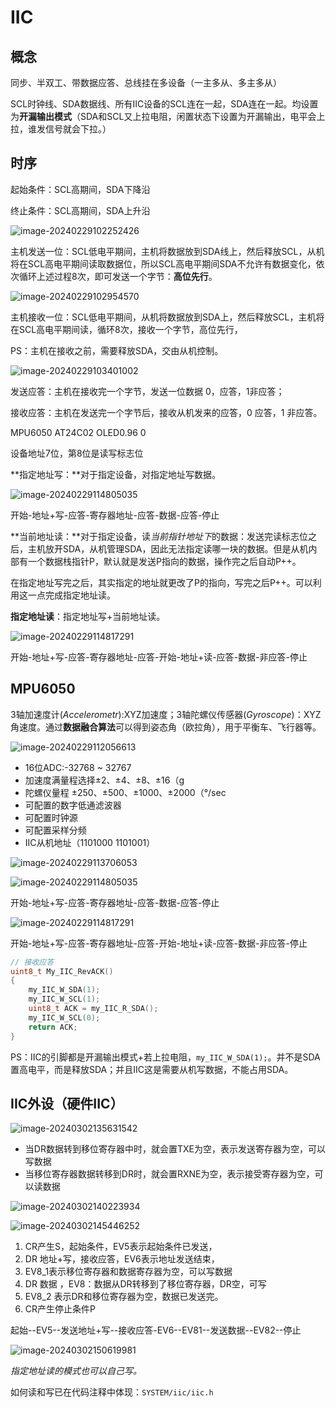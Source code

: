 # IIC 

## 概念

同步、半双工、带数据应答、总线挂在多设备（一主多从、多主多从）

SCL时钟线、SDA数据线、所有IIC设备的SCL连在一起，SDA连在一起。均设置为**开漏输出模式**（SDA和SCL又上拉电阻，闲置状态下设置为开漏输出，电平会上拉，谁发信号就会下拉。）

## 时序

起始条件：SCL高期间，SDA下降沿

终止条件：SCL高期间，SDA上升沿

![image-20240229102252426](readme.assets/image-20240229102252426.png)

主机发送一位：SCL低电平期间，主机将数据放到SDA线上，然后释放SCL，从机将在SCL高电平期间读取数据位，所以SCL高电平期间SDA不允许有数据变化，依次循环上述过程8次，即可发送一个字节：**高位先行**。

![image-20240229102954570](readme.assets/image-20240229102954570.png)

主机接收一位：SCL低电平期间，从机将数据放到SDA上，然后释放SCL，主机将在SCL高电平期间读，循环8次，接收一个字节，高位先行，

PS：主机在接收之前，需要释放SDA，交由从机控制。

![image-20240229103401002](readme.assets/image-20240229103401002.png)

发送应答：主机在接收完一个字节，发送一位数据 0，应答，1非应答；

接收应答：主机在发送完一个字节后，接收从机发来的应答，0 应答，1 非应答。

MPU6050   AT24C02  OLED0.96 0

设备地址7位，第8位是读写标志位

**指定地址写：**对于指定设备，对指定地址写数据。

![image-20240229114805035](readme.assets/image-20240229114805035.png)

开始-地址+写-应答-寄存器地址-应答-数据-应答-停止

**当前地址读：**对于指定设备，读*当前指针地址下*的数据：发送完读标志位之后，主机放开SDA，从机管理SDA，因此无法指定读哪一块的数据。但是从机内部有一个数据栈指针P，默认就是发送P指向的数据，操作完之后自动P++。

在指定地址写完之后，其实指定的地址就更改了P的指向，写完之后P++。可以利用这一点完成指定地址读。

**指定地址读**：指定地址写+当前地址读。

![image-20240229114817291](readme.assets/image-20240229114817291.png)

开始-地址+写-应答-寄存器地址-应答-开始-地址+读-应答-数据-非应答-停止

## MPU6050

3轴加速度计(*Accelerometr*):XYZ加速度；3轴陀螺仪传感器(*Gyroscope*)：XYZ角速度。通过**数据融合算法**可以得到姿态角（欧拉角），用于平衡车、飞行器等。

![image-20240229112056613](readme.assets/image-20240229112056613.png)

-   16位ADC:-32768 ~ 32767
-   加速度满量程选择±2、±4、±8、±16（g
-   陀螺仪量程 ±250、±500、±1000、±2000（°/sec
-   可配置的数字低通滤波器
-   可配置时钟源
-   可配置采样分频
-   IIC从机地址（1101000   1101001）

![image-20240229113706053](readme.assets/image-20240229113706053.png)

![image-20240229114805035](readme.assets/image-20240229114805035.png)

开始-地址+写-应答-寄存器地址-应答-数据-应答-停止

![image-20240229114817291](readme.assets/image-20240229114817291.png)

开始-地址+写-应答-寄存器地址-应答-开始-地址+读-应答-数据-非应答-停止

```c
// 接收应答
uint8_t My_IIC_RevACK()
{
    my_IIC_W_SDA(1);
    my_IIC_W_SCL(1);
    uint8_t ACK = my_IIC_R_SDA();
    my_IIC_W_SCL(0);
    return ACK;
}
```

PS：IIC的引脚都是开漏输出模式+若上拉电阻，`my_IIC_W_SDA(1);`。并不是SDA置高电平，而是释放SDA；并且IIC这是需要从机写数据，不能占用SDA。

## IIC外设（硬件IIC）

![image-20240302135631542](readme.assets/image-20240302135631542.png)

-   当DR数据转到移位寄存器中时，就会置TXE为空，表示发送寄存器为空，可以写数据
-   当移位寄存器数据转移到DR时，就会置RXNE为空，表示接受寄存器为空，可以读数据

![image-20240302140223934](readme.assets/image-20240302140223934.png)

![image-20240302145446252](readme.assets/image-20240302145446252.png)

1.  CR产生S，起始条件，EV5表示起始条件已发送，
2.  DR  地址+写，接收应答，EV6表示地址发送结束，
3.  EV8_1表示移位寄存器和数据寄存器为空，可以写数据
4.  DR  数据 ，EV8：数据从DR转移到了移位寄存器，DR空，可写
5.  EV8_2 表示DR和移位寄存器为空，数据已发送完。
6.  CR产生停止条件P

起始--EV5--发送地址+写--接收应答-EV6--EV81--发送数据--EV82--停止

![image-20240302150619981](readme.assets/image-20240302150619981.png)

*指定地址读的模式也可以自己写。*

如何读和写已在代码注释中体现：`SYSTEM/iic/iic.h`
